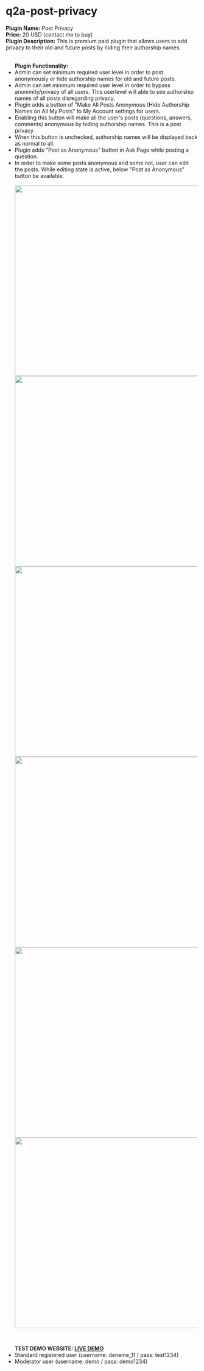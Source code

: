 # q2a-post-privacy

<b>Plugin Name:</b>  Post Privacy<br>
<b>Price:</b> 20 USD (contact me to buy) <br>
<b>Plugin Description:</b> This is premium paid plugin that allows users to add privacy to their old and future posts by hiding their authorship names.<br>
<br>
<ul class="first">
	<b>Plugin Functionality:</b>
	<li>Admin can set minimum required user level in order to post anonymously or hide authorship names for old and future posts.</li>
	<li>Admin can set minimum required user level in order to bypass anonimity/privacy of all users. This userlevel will able to see authorship names of all posts disregarding privacy.</li>
	<li>Plugin adds a button of "Make All Posts Anonymous (Hide Authorship Names on All My Posts" to My Account settings for users.</li>
	<li>Enabling this button will make all the user's posts (questions, answers, comments) anonymous by hiding authorship names. This is a post privacy.</li>
	<li>When this button is unchecked, authorship names will be displayed back as normal to all.</li>
	<li>Plugin adds "Post as Anonymous" button in Ask Page while posting a question.</li>
	<li>In order to make some posts anonymous and some not, user can edit the posts. While editing state is active, below "Post as Anonymous" button be available.</li>
	<br/>
	<img src="https://ihlassovbetov.github.io/assets/plugin-ss/post-privacy/img-1.png" width="500px" height="auto" />
	<img src="https://ihlassovbetov.github.io/assets/plugin-ss/post-privacy/img-2.png" width="500px" height="auto" />
	<img src="https://ihlassovbetov.github.io/assets/plugin-ss/post-privacy/img-3.png" width="500px" height="auto" />
	<img src="https://ihlassovbetov.github.io/assets/plugin-ss/post-privacy/img-4.png" width="500px" height="auto" />
	<img src="https://ihlassovbetov.github.io/assets/plugin-ss/post-privacy/img-5.png" width="500px" height="auto" />
	<img src="https://ihlassovbetov.github.io/assets/plugin-ss/post-privacy/img-6.png" width="500px" height="auto" />
</ul>
<br/>
<ul class="first">	
	<b>TEST DEMO WEBSITE: <a href="https://www.e-dostluk.com/q2a-demo" target="_blank">LIVE DEMO</a></b>
	<li>Standard registered user (username: deneme_11 / pass: test1234)</li>
	<li>Moderator user (username: demo / pass: demo1234)</li>
</ul>

